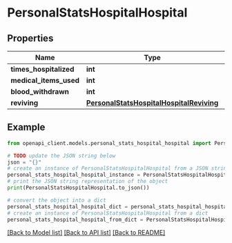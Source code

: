 # PersonalStatsHospitalHospital


## Properties

Name | Type | Description | Notes
------------ | ------------- | ------------- | -------------
**times_hospitalized** | **int** |  | 
**medical_items_used** | **int** |  | 
**blood_withdrawn** | **int** |  | 
**reviving** | [**PersonalStatsHospitalHospitalReviving**](PersonalStatsHospitalHospitalReviving.md) |  | 

## Example

```python
from openapi_client.models.personal_stats_hospital_hospital import PersonalStatsHospitalHospital

# TODO update the JSON string below
json = "{}"
# create an instance of PersonalStatsHospitalHospital from a JSON string
personal_stats_hospital_hospital_instance = PersonalStatsHospitalHospital.from_json(json)
# print the JSON string representation of the object
print(PersonalStatsHospitalHospital.to_json())

# convert the object into a dict
personal_stats_hospital_hospital_dict = personal_stats_hospital_hospital_instance.to_dict()
# create an instance of PersonalStatsHospitalHospital from a dict
personal_stats_hospital_hospital_from_dict = PersonalStatsHospitalHospital.from_dict(personal_stats_hospital_hospital_dict)
```
[[Back to Model list]](../README.md#documentation-for-models) [[Back to API list]](../README.md#documentation-for-api-endpoints) [[Back to README]](../README.md)


